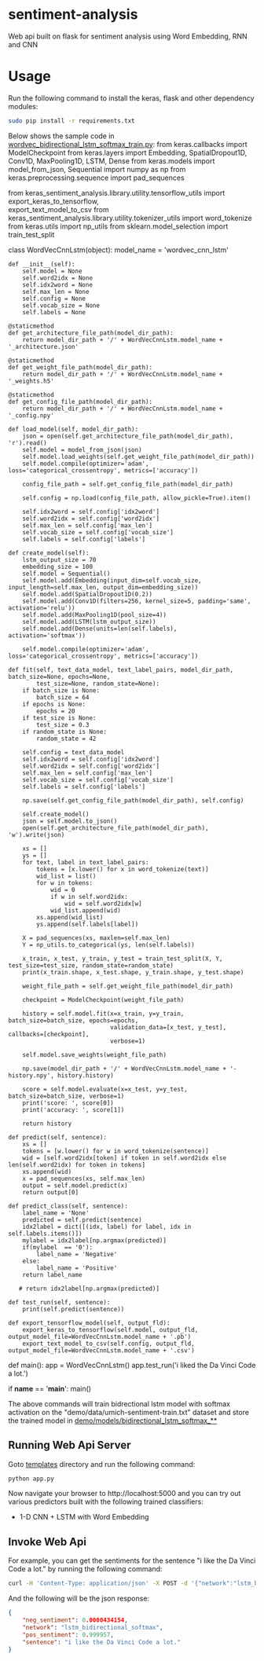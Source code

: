 # sentiment-analysis

Web api built on flask for sentiment analysis using Word Embedding, RNN and CNN

# Usage

Run the following command to install the keras, flask and other dependency modules:

```bash
sudo pip install -r requirements.txt
```

Below shows the sample code in [wordvec_bidirectional_lstm_softmax_train.py](demo/wordvec_bidirectional_lstm_softmax_train.py):
from keras.callbacks import ModelCheckpoint
from keras.layers import Embedding, SpatialDropout1D, Conv1D, MaxPooling1D, LSTM, Dense
from keras.models import model_from_json, Sequential
import numpy as np
from keras.preprocessing.sequence import pad_sequences

from keras_sentiment_analysis.library.utility.tensorflow_utils import export_keras_to_tensorflow, \
    export_text_model_to_csv
from keras_sentiment_analysis.library.utility.tokenizer_utils import word_tokenize
from keras.utils import np_utils
from sklearn.model_selection import train_test_split


class WordVecCnnLstm(object):
    model_name = 'wordvec_cnn_lstm'

    def __init__(self):
        self.model = None
        self.word2idx = None
        self.idx2word = None
        self.max_len = None
        self.config = None
        self.vocab_size = None
        self.labels = None

    @staticmethod
    def get_architecture_file_path(model_dir_path):
        return model_dir_path + '/' + WordVecCnnLstm.model_name + '_architecture.json'

    @staticmethod
    def get_weight_file_path(model_dir_path):
        return model_dir_path + '/' + WordVecCnnLstm.model_name + '_weights.h5'

    @staticmethod
    def get_config_file_path(model_dir_path):
        return model_dir_path + '/' + WordVecCnnLstm.model_name + '_config.npy'

    def load_model(self, model_dir_path):
        json = open(self.get_architecture_file_path(model_dir_path), 'r').read()
        self.model = model_from_json(json)
        self.model.load_weights(self.get_weight_file_path(model_dir_path))
        self.model.compile(optimizer='adam', loss='categorical_crossentropy', metrics=['accuracy'])

        config_file_path = self.get_config_file_path(model_dir_path)

        self.config = np.load(config_file_path, allow_pickle=True).item()

        self.idx2word = self.config['idx2word']
        self.word2idx = self.config['word2idx']
        self.max_len = self.config['max_len']
        self.vocab_size = self.config['vocab_size']
        self.labels = self.config['labels']

    def create_model(self):
        lstm_output_size = 70
        embedding_size = 100
        self.model = Sequential()
        self.model.add(Embedding(input_dim=self.vocab_size, input_length=self.max_len, output_dim=embedding_size))
        self.model.add(SpatialDropout1D(0.2))
        self.model.add(Conv1D(filters=256, kernel_size=5, padding='same', activation='relu'))
        self.model.add(MaxPooling1D(pool_size=4))
        self.model.add(LSTM(lstm_output_size))
        self.model.add(Dense(units=len(self.labels), activation='softmax'))

        self.model.compile(optimizer='adam', loss='categorical_crossentropy', metrics=['accuracy'])

    def fit(self, text_data_model, text_label_pairs, model_dir_path, batch_size=None, epochs=None,
            test_size=None, random_state=None):
        if batch_size is None:
            batch_size = 64
        if epochs is None:
            epochs = 20
        if test_size is None:
            test_size = 0.3
        if random_state is None:
            random_state = 42

        self.config = text_data_model
        self.idx2word = self.config['idx2word']
        self.word2idx = self.config['word2idx']
        self.max_len = self.config['max_len']
        self.vocab_size = self.config['vocab_size']
        self.labels = self.config['labels']

        np.save(self.get_config_file_path(model_dir_path), self.config)

        self.create_model()
        json = self.model.to_json()
        open(self.get_architecture_file_path(model_dir_path), 'w').write(json)

        xs = []
        ys = []
        for text, label in text_label_pairs:
            tokens = [x.lower() for x in word_tokenize(text)]
            wid_list = list()
            for w in tokens:
                wid = 0
                if w in self.word2idx:
                    wid = self.word2idx[w]
                wid_list.append(wid)
            xs.append(wid_list)
            ys.append(self.labels[label])

        X = pad_sequences(xs, maxlen=self.max_len)
        Y = np_utils.to_categorical(ys, len(self.labels))

        x_train, x_test, y_train, y_test = train_test_split(X, Y, test_size=test_size, random_state=random_state)
        print(x_train.shape, x_test.shape, y_train.shape, y_test.shape)

        weight_file_path = self.get_weight_file_path(model_dir_path)

        checkpoint = ModelCheckpoint(weight_file_path)

        history = self.model.fit(x=x_train, y=y_train, batch_size=batch_size, epochs=epochs,
                                 validation_data=[x_test, y_test], callbacks=[checkpoint],
                                 verbose=1)

        self.model.save_weights(weight_file_path)

        np.save(model_dir_path + '/' + WordVecCnnLstm.model_name + '-history.npy', history.history)

        score = self.model.evaluate(x=x_test, y=y_test, batch_size=batch_size, verbose=1)
        print('score: ', score[0])
        print('accuracy: ', score[1])

        return history

    def predict(self, sentence):
        xs = []
        tokens = [w.lower() for w in word_tokenize(sentence)]
        wid = [self.word2idx[token] if token in self.word2idx else len(self.word2idx) for token in tokens]
        xs.append(wid)
        x = pad_sequences(xs, self.max_len)
        output = self.model.predict(x)
        return output[0]

    def predict_class(self, sentence):
        label_name = 'None'
        predicted = self.predict(sentence)
        idx2label = dict([(idx, label) for label, idx in self.labels.items()])
        mylabel = idx2label[np.argmax(predicted)]
        if(mylabel  == '0'):
            label_name = 'Negative'
        else:
            label_name = 'Positive'
        return label_name
        
       # return idx2label[np.argmax(predicted)]

    def test_run(self, sentence):
        print(self.predict(sentence))

    def export_tensorflow_model(self, output_fld):
        export_keras_to_tensorflow(self.model, output_fld, output_model_file=WordVecCnnLstm.model_name + '.pb')
        export_text_model_to_csv(self.config, output_fld, output_model_file=WordVecCnnLstm.model_name + '.csv')


def main():
    app = WordVecCnnLstm()
    app.test_run('i liked the Da Vinci Code a lot.')


if __name__ == '__main__':
    main()


The above commands will train bidrectional lstm model with softmax activation on the "demo/data/umich-sentiment-train.txt" 
dataset and store the trained model in [demo/models/bidirectional_lstm_softmax_**](demo/models)



## Running Web Api Server

Goto [templates](templates) directory and run the following command:

```bash
python app.py
```

Now navigate your browser to http://localhost:5000 and you can try out various predictors built with the following
trained classifiers:


* 1-D CNN + LSTM with Word Embedding

## Invoke Web Api

For example, you can get the sentiments for the sentence "i like the Da Vinci Code a lot." by running the following command:

```bash
curl -H 'Content-Type: application/json' -X POST -d '{"network":"lstm_bidirectional_softmax", "sentence":"i like the Da Vinci Code a lot."}' http://localhost:5000/measure_sentiments
```

And the following will be the json response:

```json
{
    "neg_sentiment": 0.0000434154,
    "network": "lstm_bidirectional_softmax",
    "pos_sentiment": 0.999957,
    "sentence": "i like the Da Vinci Code a lot."
}
```









